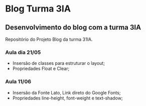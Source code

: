 # Blog Turma 3IA
## Desenvolvimento do blog com a turma 3IA
Repositório do Projeto Blog da turma 31IA.

### Aula dia 21/05
- Insersão de classes para estruturar o layout;
- Propriedades Float e Clear;

### Aula 11/06
- Insersão da Fonte Lato, Link direto do Google Fonts;
- Propriedades line-height, font-weight e text-shadow;